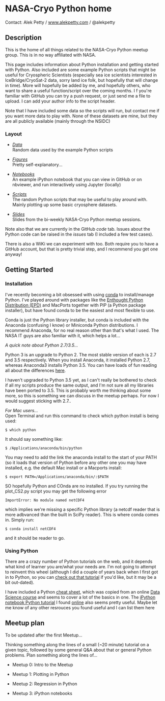 # NASA-Cryo Python home

Contact: Alek Petty / www.alekpetty.com / @alekpetty

## Description

This is the home of all things related to the NASA-Cryo Python meetup group. This is in no way affiliated with NASA.

This page includes information about Python installation and getting started with Python. Also included are some example Python scripts that might be useful for Cryospheric Scientists (especially sea ice scientists interested in IceBridge/CryoSat-2 data, sorry land ice folk, but hopefully that will change in time). 
More will hopefully be added by me, and hopefully others, who want to share a useful function/script over the coming months. I f you're familiar with GitHub you can try a push request, or just send me a file to upload. I can add your author info to the script header.

Note that I have included some data so the scripts will run, but contact me if you want more data to play with. None of these datasets are mine, but they are all publicly available (mainly through the NSIDC)

### Layout

* *[Data](Data)*  
Random data used by the example Python scripts

* *[Figures](Figures)*   
Pretty self-explanatory...

* *[Notebooks](Notebooks)*   
An example iPython notebook that you can view in GitHub or on nbviewer, and run interactively using Jupyter (locally)

* *[Scripts](Scripts)*   
The random Python scripts that may be useful to play around with. Mainly plotting up some basic cryosphere datasets.

* *[Slides](Slides)*    
Slides from the bi-weekly NASA-Cryo Python meetup sessions.

Note also that we are currently in the GitHub *code* tab. Issues about the Python code can be raised in the *issues* tab (I included a few test cases).   

There is also a WiKi we can experiment with too. Both require you to have a GitHub account, but that is pretty trivial step, and I recommend you get one anyway!


## Getting Started

### Installation

I've recently becoming a bit obsessed with using [conda][conda] to install/manage Python. I've played around with packages like the [Enthought Python Distribution (EPD)][EPD] and MacPorts together with PIP (a Python package installer), but have found conda to be the easiest and most flexible to use. 

Conda is just the Python library installer, but conda is included with the Anaconda (confusing I know) or Miniconda Python distributions. I recommend Anaconda, for no real reason other than that's what I used. The NASA IT guys are also familiar with it, which helps a lot...

*A quick note about Python 2.7/3.5...*  

Python 3 is an upgrade to Python 2. The most stable version of each is 2.7 and 3.5 respectively. When you install Anaconda, it installed Python 2.7, whereas Anaconda3 installs Python 3.5. You can have loads of fun reading all about the differences [here][2735].

I haven't upgraded to Python 3.5 yet, as I can't really be bothered to check if all my scripts produce the same output, and I'm not sure all my libraries have been ported to 3.5. This is probably worth me thinking about some more, so this is something we can discuss in the meetup perhaps. For now I would suggest sticking with 2.7..

*For Mac users...*    
Open Terminal and run this command to check which python install is being used:
  
```
$ which python
```

It should say something like:

```
$ /Applications/anaconda/bin/python
```

You may need to add the link the anaconda install to the start of your PATH (so it loads that version of Python before any other one you may have installed, e.g. the default Mac install or a Macports install:

```
$ export PATH=/Applications/anaconda/bin/:$PATH
```
SO hopefully Python and COnda are no installed. If you try running the plot_CS2.py script you may get the following error

```
ImportError: No module named netCDF4
```

which implies we're missing a specific Python library (a netcdf reader that is more adbvanced than the built in SciPy reader). This is where conda comes in. Simply run: 

```
$ conda install netCDF4
```

and it should be reader to go.


### Using Python

There are a crazy number of Python tutorials on the web, and it depends what kind of learner you are/what your needs are. I'm not going to attempt to reinvent this wheel (although I did a couple of years back when I first got in to Python, so you can [check out that tutorial][pettytutor] if you'd like, but it may be a bit out-dated).

I have included a Python [cheat sheet](cheat_sheet.py), which was copied from an online [Data Science course][cheat] and seems to cover a lot of the basics in one. The [iPython notebook Python tutorial](Notebooks/3_Python_Basic_Concepts.ipynb) I found [online][ipynb] also seems pretty useful. Maybe let me know of any other resrouces you found useful and I can list them here

[pettytutor]:<https://alekpetty.wordpress.com/2014/03/13/using-python/>
[ipynb]:<https://github.com/gumption/Python_for_Data_Science>
[cheat]:<https://github.com/justmarkham/python-reference>
[2735]:<https://wiki.python.org/moin/Python2orPython3>  
[EPD]: <https://www.enthought.com/products/epd/>
[conda]:<http://conda.pydata.org/docs/intro.html>
[git-repo-url]: <https://github.com/akpetty/cryoscripts.git>


## Meetup plan

To be updated after the first Meetup...

Thinking something along the lines of a small (~20 minute) tutorial on a given topic, followed by some general Q&A about that or general Python problems. Plan something along the lines of... 

* Meetup 0: Intro to the Meetup

* Meetup 1: Plotting in Python

* Meetup 2: Regression in Python

* Meetup 3: iPython notebooks




